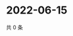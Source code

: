 # 2022-06-15

共 0 条

<!-- BEGIN WEIBO -->
<!-- 最后更新时间 Wed Jun 15 2022 03:01:00 GMT+0800 (China Standard Time) -->

<!-- END WEIBO -->
